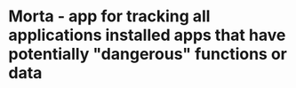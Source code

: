 # Morta - app for tracking all applications installed apps that have potentially "dangerous" functions or data
